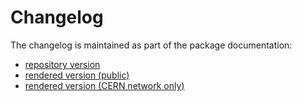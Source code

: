 <!--
SPDX-FileCopyrightText: 2020-2024 CERN
SPDX-FileCopyrightText: 2023-2024 GSI Helmholtzzentrum für Schwerionenforschung
SPDX-FileNotice: All rights not expressly granted are reserved.

SPDX-License-Identifier: GPL-3.0-or-later OR EUPL-1.2+
-->

Changelog
=========

The changelog is maintained as part of the package documentation:

- [repository version](docs/changelog.rst)
- [rendered version (public)](https://cernml-coi.docs.cern.ch/changelog.html)
- [rendered version (CERN network only)](https://acc-py.web.cern.ch/gitlab/geoff/cernml-coi/changelog.html)
